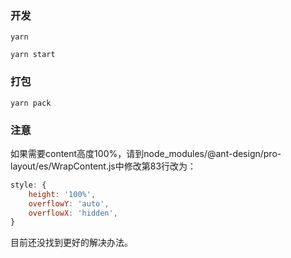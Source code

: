 ### 开发
```shell script
yarn 

yarn start
```
### 打包
```shell script
yarn pack
```
### 注意
如果需要content高度100%，请到node_modules/@ant-design/pro-layout/es/WrapContent.js中修改第83行改为：
```javascript
style: {
    height: '100%',
    overflowY: 'auto',
    overflowX: 'hidden',
}
```
目前还没找到更好的解决办法。

